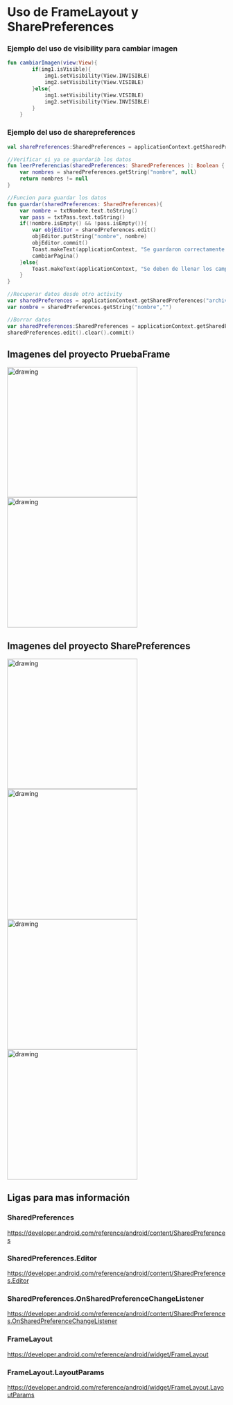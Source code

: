 # Uso de FrameLayout y SharePreferences 

### Ejemplo del uso de visibility para cambiar imagen
```kotlin
fun cambiarImagen(view:View){
        if(img1.isVisible){
            img1.setVisibility(View.INVISIBLE)
            img2.setVisibility(View.VISIBLE)
        }else{
            img1.setVisibility(View.VISIBLE)
            img2.setVisibility(View.INVISIBLE)
        }
    }
```

### Ejemplo del uso de sharepreferences

```kotlin
val sharePreferences:SharedPreferences = applicationContext.getSharedPreferences("archivo", Context.MODE_PRIVATE)
```
```kotlin
//Verificar si ya se guardarib los datos
fun leerPreferencias(sharedPreferences: SharedPreferences ): Boolean {
    var nombres = sharedPreferences.getString("nombre", null)
    return nombres != null
}
```
```kotlin
//Funcion para guardar los datos
fun guardar(sharedPreferences: SharedPreferences){
    var nombre = txtNombre.text.toString()
    var pass = txtPass.text.toString()
    if(!nombre.isEmpty() && !pass.isEmpty()){
        var objEditor = sharedPreferences.edit()
        objEditor.putString("nombre", nombre)
        objEditor.commit()
        Toast.makeText(applicationContext, "Se guardaron correctamente los datos", Toast.LENGTH_SHORT).show()
        cambiarPagina()
    }else{
        Toast.makeText(applicationContext, "Se deben de llenar los campos", Toast.LENGTH_SHORT).show()
    }
}
```
```kotlin
//Recuperar datos desde otro activity
var sharedPreferences = applicationContext.getSharedPreferences("archivo",Context.MODE_PRIVATE)
var nombre = sharedPreferences.getString("nombre","")
```
```kotlin
//Borrar datos 
var sharedPreferences:SharedPreferences = applicationContext.getSharedPreferences("archivo",Context.MODE_PRIVATE)
sharedPreferences.edit().clear().commit()
```


## Imagenes del proyecto PruebaFrame
<img src="imagenes/Frame1.png" alt="drawing" width="300"/>      <img src="imagenes/Frame2.png" alt="drawing" width="300"/>

## Imagenes del proyecto SharePreferences
<img src="imagenes/share1.png" alt="drawing" width="300"/>      <img src="imagenes/share2.png" alt="drawing" width="300"/>
<img src="imagenes/share3.png" alt="drawing" width="300"/>      <img src="imagenes/share4.png" alt="drawing" width="300"/>

## Ligas para mas información

### SharedPreferences
https://developer.android.com/reference/android/content/SharedPreferences

### SharedPreferences.Editor
https://developer.android.com/reference/android/content/SharedPreferences.Editor

### SharedPreferences.OnSharedPreferenceChangeListener
https://developer.android.com/reference/android/content/SharedPreferences.OnSharedPreferenceChangeListener

### FrameLayout
https://developer.android.com/reference/android/widget/FrameLayout

### FrameLayout.LayoutParams
https://developer.android.com/reference/android/widget/FrameLayout.LayoutParams

